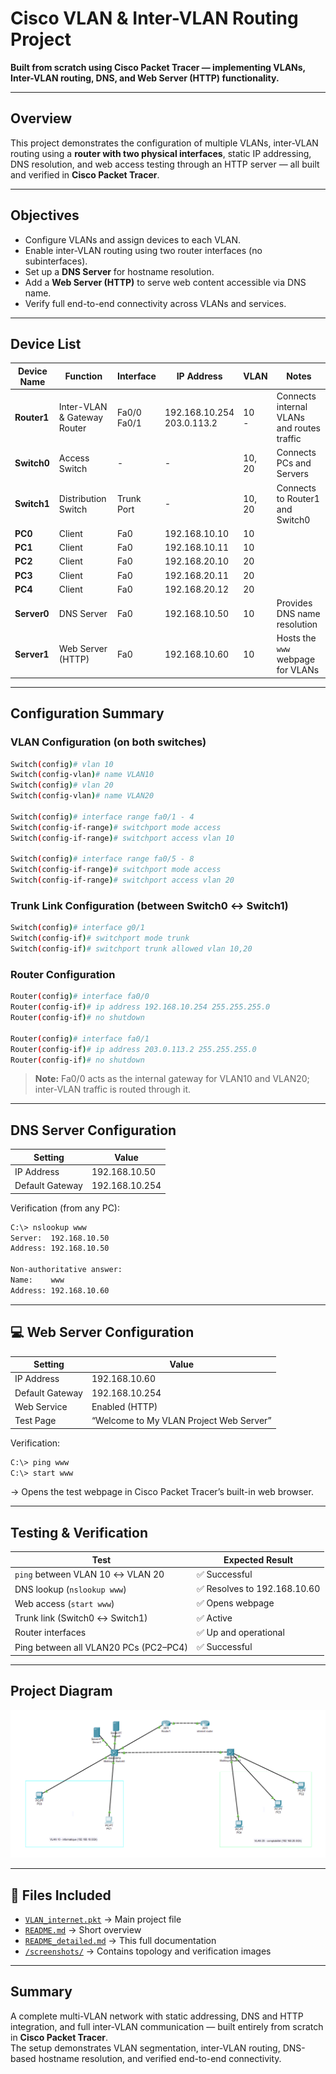 # Cisco VLAN & Inter-VLAN Routing Project

**Built from scratch using Cisco Packet Tracer — implementing VLANs, Inter-VLAN routing, DNS, and Web Server (HTTP) functionality.**

---

## Overview

This project demonstrates the configuration of multiple VLANs, inter-VLAN routing using a **router with two physical interfaces**, static IP addressing, DNS resolution, and web access testing through an HTTP server — all built and verified in **Cisco Packet Tracer**.

---

## Objectives

- Configure VLANs and assign devices to each VLAN.  
- Enable inter-VLAN routing using two router interfaces (no subinterfaces).  
- Set up a **DNS Server** for hostname resolution.  
- Add a **Web Server (HTTP)** to serve web content accessible via DNS name.  
- Verify full end-to-end connectivity across VLANs and services.

---

## Device List

| Device Name | Function | Interface | IP Address | VLAN | Notes |
|--------------|-----------|------------|-------------|-------|--------|
| **Router1** | Inter-VLAN & Gateway Router | Fa0/0<br>Fa0/1 | 192.168.10.254<br>203.0.113.2 | 10<br>- | Connects internal VLANs and routes traffic |
| **Switch0** | Access Switch | - | - | 10, 20 | Connects PCs and Servers |
| **Switch1** | Distribution Switch | Trunk Port | - | 10, 20 | Connects to Router1 and Switch0 |
| **PC0** | Client | Fa0 | 192.168.10.10 | 10 |  |
| **PC1** | Client | Fa0 | 192.168.10.11 | 10 |  |
| **PC2** | Client | Fa0 | 192.168.20.10 | 20 |  |
| **PC3** | Client | Fa0 | 192.168.20.11 | 20 |  |
| **PC4** | Client | Fa0 | 192.168.20.12 | 20 |  |
| **Server0** | DNS Server | Fa0 | 192.168.10.50 | 10 | Provides DNS name resolution |
| **Server1** | Web Server (HTTP) | Fa0 | 192.168.10.60 | 10 | Hosts the `www` webpage for VLANs |

---

## Configuration Summary

### VLAN Configuration (on both switches)
```bash
Switch(config)# vlan 10
Switch(config-vlan)# name VLAN10
Switch(config)# vlan 20
Switch(config-vlan)# name VLAN20

Switch(config)# interface range fa0/1 - 4
Switch(config-if-range)# switchport mode access
Switch(config-if-range)# switchport access vlan 10

Switch(config)# interface range fa0/5 - 8
Switch(config-if-range)# switchport mode access
Switch(config-if-range)# switchport access vlan 20
```

### Trunk Link Configuration (between Switch0 ↔ Switch1)
```bash
Switch(config)# interface g0/1
Switch(config-if)# switchport mode trunk
Switch(config-if)# switchport trunk allowed vlan 10,20
```

### Router Configuration
```bash
Router(config)# interface fa0/0
Router(config-if)# ip address 192.168.10.254 255.255.255.0
Router(config-if)# no shutdown

Router(config)# interface fa0/1
Router(config-if)# ip address 203.0.113.2 255.255.255.0
Router(config-if)# no shutdown
```

> **Note:** Fa0/0 acts as the internal gateway for VLAN10 and VLAN20; inter-VLAN traffic is routed through it.

---

## DNS Server Configuration

| Setting | Value |
|----------|--------|
| IP Address | 192.168.10.50 |
| Default Gateway | 192.168.10.254 |

Verification (from any PC):
```bash
C:\> nslookup www
Server:  192.168.10.50
Address: 192.168.10.50

Non-authoritative answer:
Name:    www
Address: 192.168.10.60
```

---

## 💻 Web Server Configuration

| Setting | Value |
|----------|--------|
| IP Address | 192.168.10.60 |
| Default Gateway | 192.168.10.254 |
| Web Service | Enabled (HTTP) |
| Test Page | “Welcome to My VLAN Project Web Server” |

Verification:
```bash
C:\> ping www
C:\> start www
```
→ Opens the test webpage in Cisco Packet Tracer’s built-in web browser.

---

## Testing & Verification

| Test | Expected Result |
|------|------------------|
| `ping` between VLAN 10 ↔ VLAN 20 | ✅ Successful |
| DNS lookup (`nslookup www`) | ✅ Resolves to 192.168.10.60 |
| Web access (`start www`) | ✅ Opens webpage |
| Trunk link (Switch0 ↔ Switch1) | ✅ Active |
| Router interfaces | ✅ Up and operational |
| Ping between all VLAN20 PCs (PC2–PC4) | ✅ Successful |

---

## Project Diagram
![Network Topology](./topology_overview.png)

---

## 📁 Files Included

- [`VLAN_internet.pkt`](./VLAN_internet.pkt) → Main project file  
- [`README.md`](./README.md) → Short overview  
- [`README_detailed.md`](./README_detailed.md) → This full documentation  
- [`/screenshots/`](./screenshots) → Contains topology and verification images  

---

## Summary

A complete multi-VLAN network with static addressing, DNS and HTTP integration, and full inter-VLAN communication — built entirely from scratch in **Cisco Packet Tracer**.  
The setup demonstrates VLAN segmentation, inter-VLAN routing, DNS-based hostname resolution, and verified end-to-end connectivity.
